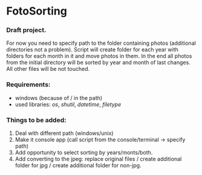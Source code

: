 # FotoSorting

### Draft project.
For now you need to specify path to the folder containing photos (additional directories not a problem). Script will create folder for each year with folders for each month in it and move photos in them. 
In the end all photos from the initial directory will be sorted by year and month of last changes.
All other files will be not touched.

### Requirements: 
* windows (because of / in the path)
* used libraries: *os*, *shutil*, *datetime*, *filetype* 

### Things to be added:
1. Deal with different path (windows/unix)
2. Make it console app (call script from the console/terminal -> specify path)
3. Add opportunity to select sorting by years/monts/both.
4. Add converting to the jpeg: replace original files / create additional folder for jpg / create additional folder for non-jpg.


